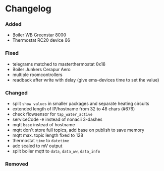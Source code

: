 # Changelog

### Added
- Boiler WB Greenstar 8000
- Thermostat RC20 device 66

### Fixed
- telegrams matched to masterthermostat 0x18
- Boiler Junkers Cerapur Aero
- multiple roomcontrollers
- readback after write with delay (give ems-devices time to set the value)

### Changed
- split `show values` in smaller packages and separate heating circuits
- extended length of IP/hostname from 32 to 48 chars (#676)
- check flowsensor for `tap_water_active`
- serviceCode `~H` instead of nonacii 3-dashes
- mqtt `base` instead of hostname
- mqtt don't store full topics, add base on publish to save memory
- mqtt max. topic length fixed to 128
- thermostat `time` to `datetime`
- adc scaled to mV output
- split boiler mqtt to `data`, `data_ww`, `data_info`

### Removed


